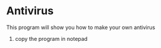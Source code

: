 # Antivirus
This program will show you how to make your own antivirus

1) copy the program in notepad
